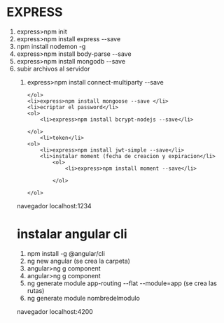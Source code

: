 <h1>EXPRESS</h1>
<ol>
    <li>express>npm init</li>
    <li>express>npm install express --save</li>
    <li>npm install nodemon -g</li>
    <li>express>npm install body-parse --save</li>
    <li>express>npm install mongodb --save</li>
    <li>subir archivos al servidor</li>
    <ol>
        <li>express>npm install connect-multiparty --save</li>
    
    </ol>
    <li>express>npm install mongoose --save </li>
    <li>ecriptar el password</li>
    <ol>
        <li>express>npm install bcrypt-nodejs --save</li>
    
    </ol>
        <li>token</li>
    <ol>
        <li>express>npm install jwt-simple --save</li>
        <li>instalar moment (fecha de creacion y expiracion</li>
            <ol>
                <li>express>npm install moment --save</li>
            
            </ol>
    
    </ol>
</ol>
<p>navegador localhost:1234</p>
<h1>instalar angular cli</h1>

<ol>
    <li>npm install -g @angular/cli</li>
    <li>ng new angular (se crea la carpeta)</li>
    <li>angular>ng g component</li>
    <li>angular>ng g component</li>
    <li>ng generate module app-routing --flat --module=app (se crea las rutas)</li>
    <li>ng generate module nombredelmodulo</li>

</ol>
<p>navegador localhost:4200</p>